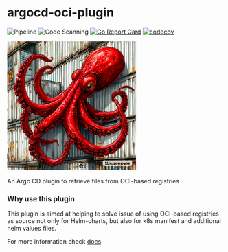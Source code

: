 # argocd-oci-plugin
![Pipeline](https://github.com/ya-makariy/argocd-oci-plugin/workflows/Pipeline/badge.svg)
![Code Scanning](https://github.com/ya-makariy/argocd-oci-plugin/workflows/Code%20Scanning/badge.svg)
[![Go Report Card](https://goreportcard.com/badge/github.com/ya-makariy/argocd-oci-plugin)](https://goreportcard.com/report/github.com/ya-makariy/argocd-oci-plugin)
[![codecov](https://codecov.io/gh/ya-makariy/argocd-oci-plugin/branch/main/graph/badge.svg?token=6Xr7V8AMTE)](https://codecov.io/gh/ya-makariy/argocd-oci-plugin)

<img src="https://github.com/ya-makariy/argocd-oci-plugin/blob/main/assets/logo.png?raw=true" width="300" title="logo">

An Argo CD plugin to retrieve files from OCI-based registries

### Why use this plugin
This plugin is aimed at helping to solve issue of using OCI-based registries as source not only for Helm-charts, but also for k8s manifest and additional helm values files.

For more information check [docs](./DOCS.md)